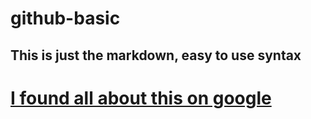 # github-basic

## This is just the markdown, easy to use syntax 
# [I found all about this on google](http://www.google.com)


